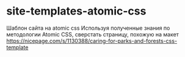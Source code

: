 # site-templates-atomic-css
Шаблон сайта на atomic css
Используя полученные знания по методологии Atomic CSS, сверстать страницу, похожую на макет https://nicepage.com/s/1130388/caring-for-parks-and-forests-css-template
